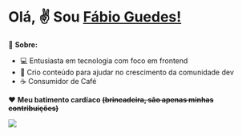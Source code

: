 # Olá, ✌ Sou [Fábio Guedes!](https://github.com/fabioguedesj)

📃 **Sobre:**

- 💻 Entusiasta em tecnologia com foco em frontend
- 🚀 Crio conteúdo para ajudar no crescimento da comunidade dev
- ☕ Consumidor de Café
  
❤ **Meu batimento cardíaco <s>(brincadeira, são apenas minhas contribuições)</s>**

<img src="https://activity-graph.herokuapp.com/graph?username=fabioguedesj&theme=react-dark&bg_color=20232a&hide_border=true"/>
